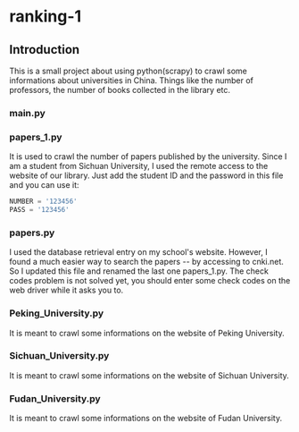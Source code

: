 # ranking-1

## Introduction

This is a small project about using python(scrapy) to crawl some informations about universities in China. Things like the number of professors, the number of books collected in the library etc. 

### main.py

### papers_1.py

It is used to crawl the number of papers published by the university. Since I am a student from Sichuan University, I used the remote access to the website of our library. Just add the student ID and the password in this file and you can use it: 

```python
NUMBER = '123456'
PASS = '123456'
```

### papers.py

I used the database retrieval entry on my school's website. However, I found a much easier way to search the papers -- by accessing to cnki.net. So I updated this file and renamed the last one papers_1.py. The check codes problem is not solved yet, you should enter some check codes on the web driver while it asks you to. 

### Peking_University.py

It is meant to crawl some informations on the website of Peking University. 

### Sichuan_University.py

It is meant to crawl some informations on the website of Sichuan University. 

### Fudan_University.py

It is meant to crawl some informations on the website of Fudan University. 

